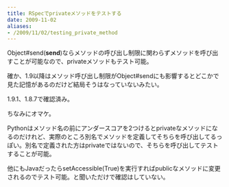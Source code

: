```yaml
---
title: RSpecでprivateメソッドをテストする
date: 2009-11-02
aliases:
- /2009/11/02/testing_private_method
---
```

<script src="http://gist.github.com/223674.js"></script>

Object#send(__send__)ならメソッドの呼び出し制限に関わらずメソッドを呼び出すことが可能なので、privateメソッドもテスト可能。

確か、1.9以降はメソッド呼び出し制限がObject#sendにも影響するとどこかで見た記憶があるのだけど結局そうはなっていないみたい。

1.9.1、1.8.7で確認済み。

ちなみにオマケ。
<script src="http://gist.github.com/223679.js"></script>

Pythonはメソッド名の前にアンダースコアを2つけるとprivateなメソッドになるのだけれど、実際のところ別名でメソッドを定義してそちらを呼び出してるっぽい。別名で定義された方はprivateではないので、そちらを呼び出してテストすることが可能。

他にもJavaだったらsetAccessible(True)を実行すればpublicなメソッドに変更されるのでテスト可能。と聞いただけで確認はしていない。